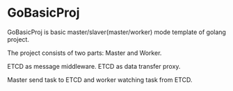 # GoBasicProj
GoBasicProj is basic master/slaver(master/worker) mode template of golang project.

The project consists of two parts: Master and Worker.

ETCD as message middleware. ETCD as data transfer proxy.

Master send task to ETCD and worker watching task from ETCD.

